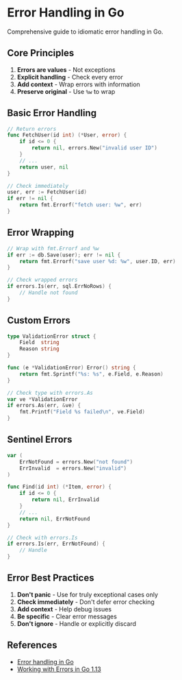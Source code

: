 # Error Handling in Go

Comprehensive guide to idiomatic error handling in Go.

## Core Principles

1. **Errors are values** - Not exceptions
2. **Explicit handling** - Check every error
3. **Add context** - Wrap errors with information
4. **Preserve original** - Use `%w` to wrap

## Basic Error Handling

```go
// Return errors
func FetchUser(id int) (*User, error) {
    if id <= 0 {
        return nil, errors.New("invalid user ID")
    }
    // ...
    return user, nil
}

// Check immediately
user, err := FetchUser(id)
if err != nil {
    return fmt.Errorf("fetch user: %w", err)
}
```

## Error Wrapping

```go
// Wrap with fmt.Errorf and %w
if err := db.Save(user); err != nil {
    return fmt.Errorf("save user %d: %w", user.ID, err)
}

// Check wrapped errors
if errors.Is(err, sql.ErrNoRows) {
    // Handle not found
}
```

## Custom Errors

```go
type ValidationError struct {
    Field  string
    Reason string
}

func (e *ValidationError) Error() string {
    return fmt.Sprintf("%s: %s", e.Field, e.Reason)
}

// Check type with errors.As
var ve *ValidationError
if errors.As(err, &ve) {
    fmt.Printf("Field %s failed\n", ve.Field)
}
```

## Sentinel Errors

```go
var (
    ErrNotFound = errors.New("not found")
    ErrInvalid  = errors.New("invalid")
)

func Find(id int) (*Item, error) {
    if id <= 0 {
        return nil, ErrInvalid
    }
    // ...
    return nil, ErrNotFound
}

// Check with errors.Is
if errors.Is(err, ErrNotFound) {
    // Handle
}
```

## Error Best Practices

1. **Don't panic** - Use for truly exceptional cases only
2. **Check immediately** - Don't defer error checking
3. **Add context** - Help debug issues
4. **Be specific** - Clear error messages
5. **Don't ignore** - Handle or explicitly discard

## References

- [Error handling in Go](https://go.dev/blog/error-handling-and-go)
- [Working with Errors in Go 1.13](https://go.dev/blog/go1.13-errors)
